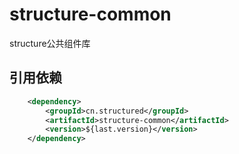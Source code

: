 # structure-common

structure公共组件库

## 引用依赖 ##

```xml
    <dependency>
        <groupId>cn.structured</groupId>
        <artifactId>structure-common</artifactId>
        <version>${last.version}</version>
    </dependency>
```
